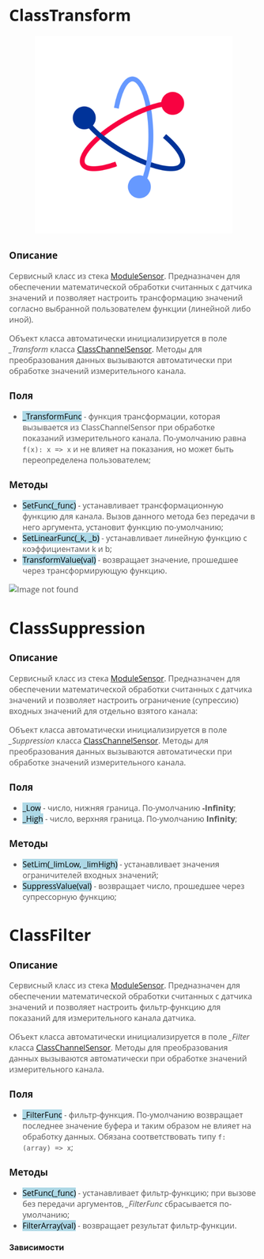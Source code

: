 <div style = "font-family: 'Open Sans', sans-serif; font-size: 16px">

# ClassTransform
<div style = "color: #555">
    <p align="center">
    <img src="./res/logo.png" width="400" title="hover text">
    </p>
</div>

### Описание
<div style = "color: #555">

Сервисный класс из стека [ModuleSensor](README.md). Предназначен для обеспечении математической обработки считанных с датчика значений и позволяет настроить трансформацию значений согласно выбранной пользователем функции (линейной либо иной).

Объект класса автоматически инициализируется в поле *_Transform* класса [ClassChannelSensor](./README_CHANNEL.md). Методы для преобразования данных вызываются автоматически при обработке значений измерительного канала.

</div>

### Поля
<div style = "color: #555">

- <mark style="background-color: lightblue">_TransformFunc</mark> - функция трансформации, которая вызывается из ClassChannelSensor при обработке показаний измерительного канала. По-умолчанию равна `f(x): x => x` и не влияет на показания, но может быть переопределена пользователем;

</div>

### Методы
<div style = "color: #555">

- <mark style="background-color: lightblue">SetFunc(_func)</mark> - устанавливает трансформационную функцию для канала. Вызов данного метода без передачи в него аргумента, установит функцию по-умолчанию;
- <mark style="background-color: lightblue">SetLinearFunc(_k, _b)</mark> - устанавливает линейную функцию с коэффициентами k и b;
- <mark style="background-color: lightblue">TransformValue(val)</mark> - возвращает значение, прошедшее через трансформирующую функцию.

<div align='left'>
    <img src="./res/math.png" alt="Image not found">
</div>
</div>

# ClassSuppression

### Описание
<div style = "color: #555">

Сервисный класс из стека [ModuleSensor](README.md). Предназначен для обеспечении математической обработки считанных с датчика значений и позволяет настроить ограничение (супрессию) входных значений для отдельно взятого канала:

Объект класса автоматически инициализируется в поле *_Suppression* класса [ClassChannelSensor](./README_CHANNEL.md). Методы для преобразования данных вызываются автоматически при обработке значений измерительного канала.

</div>

### Поля
<div style = "color: #555">

- <mark style="background-color: lightblue">_Low</mark> - число, нижняя граница. По-умолчанию **-Infinity**;
- <mark style="background-color: lightblue">_High</mark> - число, верхняя граница. По-умолчанию **Infinity**;

</div>

### Методы
<div style = "color: #555">

- <mark style="background-color: lightblue">SetLim(_limLow, _limHigh)</mark> - устанавливает значения ограничителей входных значений;
- <mark style="background-color: lightblue">SuppressValue(val)</mark> - возвращает число, прошедшее через супрессорную функцию;

</div>

# ClassFilter

### Описание
<div style = "color: #555">

Сервисный класс из стека [ModuleSensor](README.md). Предназначен для обеспечении математической обработки считанных с датчика значений и позволяет настроить фильтр-функцию для показаний для измерительного канала датчика.

Объект класса автоматически инициализируется в поле *_Filter* класса [ClassChannelSensor](./README_CHANNEL.md). Методы для преобразования данных вызываются автоматически при обработке значений измерительного канала.

</div>

### Поля
<div style = "color: #555">

- <mark style="background-color: lightblue">_FilterFunc</mark> - фильтр-функция. По-умолчанию возвращает последнее значение буфера и таким образом не влияет на обработку данных. Обязана соответствовать типу `f: (array) => x`;

</div>

### Методы
<div style = "color: #555">

- <mark style="background-color: lightblue">SetFunc(_func)</mark> - устанавливает фильтр-функцию; при вызове без передачи аргументов, *_FilterFunc* сбрасывается по-умолчанию;
- <mark style="background-color: lightblue">FilterArray(val)</mark> - возвращает результат фильтр-функции.

</div>

</div>

### Зависимости
<div style = "color: #555">

</div>

</div>
